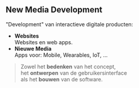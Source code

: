 **New Media Development**
-------------------------

"Development" van interactieve digitale producten:

- **Websites**   
Websites en web apps.
- **Nieuwe Media**  
Apps voor: Mobile, Wearables, IoT, …

> Zowel het **bedenken** van het concept,  
> het **ontwerpen** van de gebruikersinterface  
> als het **bouwen** van de software.